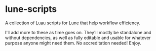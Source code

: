 # lune-scripts
A collection of Luau scripts for Lune that help workflow efficiency.

I'll add more to these as time goes on. They'll mostly be standalone and without dependencies, as well as fully editable and usable for whatever purpose anyone might need them. No accreditation needed! Enjoy.
